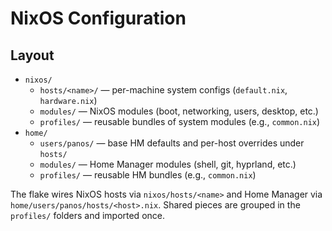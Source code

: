 # NixOS Configuration

## Layout

- `nixos/`
	- `hosts/<name>/` — per-machine system configs (`default.nix`, `hardware.nix`)
	- `modules/` — NixOS modules (boot, networking, users, desktop, etc.)
	- `profiles/` — reusable bundles of system modules (e.g., `common.nix`)
- `home/`
	- `users/panos/` — base HM defaults and per-host overrides under `hosts/`
	- `modules/` — Home Manager modules (shell, git, hyprland, etc.)
	- `profiles/` — reusable HM bundles (e.g., `common.nix`)

The flake wires NixOS hosts via `nixos/hosts/<name>` and Home Manager via `home/users/panos/hosts/<host>.nix`. Shared pieces are grouped in the `profiles/` folders and imported once.

